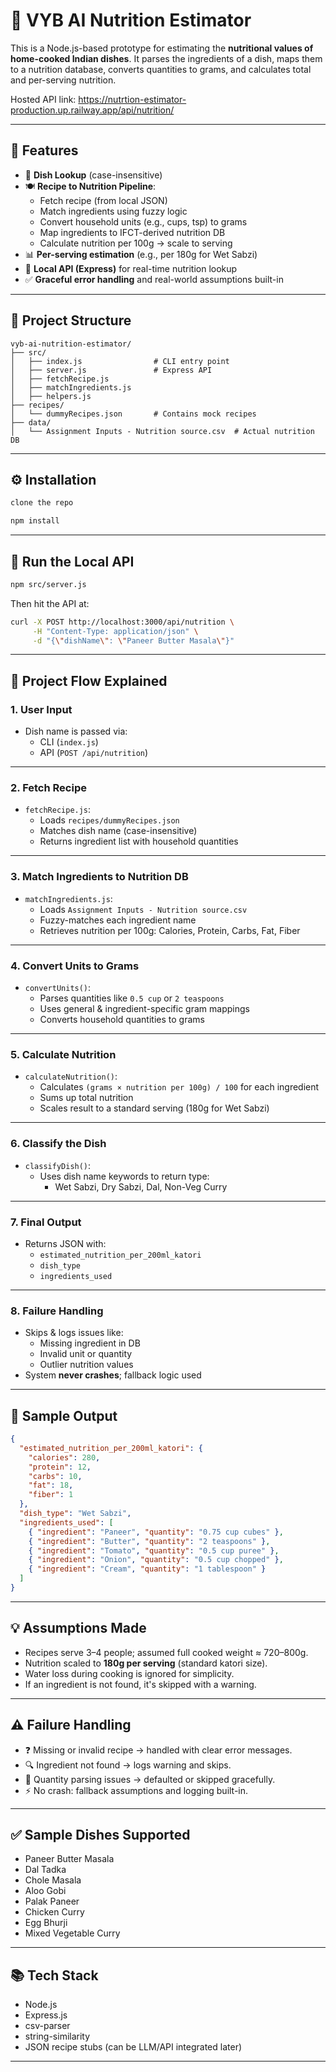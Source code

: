 # 🧠 VYB AI Nutrition Estimator

This is a Node.js-based prototype for estimating the **nutritional values of home-cooked Indian dishes**. It parses the ingredients of a dish, maps them to a nutrition database, converts quantities to grams, and calculates total and per-serving nutrition.

Hosted API link:  https://nutrtion-estimator-production.up.railway.app/api/nutrition/

---

## 📌 Features

- 🔎 **Dish Lookup** (case-insensitive)
- 🍽️ **Recipe to Nutrition Pipeline**:
  - Fetch recipe (from local JSON)
  - Match ingredients using fuzzy logic
  - Convert household units (e.g., cups, tsp) to grams
  - Map ingredients to IFCT-derived nutrition DB
  - Calculate nutrition per 100g → scale to serving
- 📊 **Per-serving estimation** (e.g., per 180g for Wet Sabzi)
- 🧾 **Local API (Express)** for real-time nutrition lookup
- ✅ **Graceful error handling** and real-world assumptions built-in

---

## 📂 Project Structure

```
vyb-ai-nutrition-estimator/
├── src/
│   ├── index.js                # CLI entry point
│   ├── server.js               # Express API
│   ├── fetchRecipe.js
│   ├── matchIngredients.js
│   ├── helpers.js
├── recipes/
│   └── dummyRecipes.json       # Contains mock recipes
├── data/
│   └── Assignment Inputs - Nutrition source.csv  # Actual nutrition DB
```

---

## ⚙️ Installation

```bash
clone the repo

npm install
```

---

## 🚀 Run the Local API

```bash
npm src/server.js
```

Then hit the API at:

```bash
curl -X POST http://localhost:3000/api/nutrition \
     -H "Content-Type: application/json" \
     -d "{\"dishName\": \"Paneer Butter Masala\"}"
```

---

## 🔄 Project Flow Explained

### 1. **User Input**
- Dish name is passed via:
  - CLI (`index.js`)
  - API (`POST /api/nutrition`)

---

### 2. **Fetch Recipe**
- `fetchRecipe.js`:
  - Loads `recipes/dummyRecipes.json`
  - Matches dish name (case-insensitive)
  - Returns ingredient list with household quantities

---

### 3. **Match Ingredients to Nutrition DB**
- `matchIngredients.js`:
  - Loads `Assignment Inputs - Nutrition source.csv`
  - Fuzzy-matches each ingredient name
  - Retrieves nutrition per 100g: Calories, Protein, Carbs, Fat, Fiber

---

### 4. **Convert Units to Grams**
- `convertUnits()`:
  - Parses quantities like `0.5 cup` or `2 teaspoons`
  - Uses general & ingredient-specific gram mappings
  - Converts household quantities to grams

---

### 5. **Calculate Nutrition**
- `calculateNutrition()`:
  - Calculates `(grams × nutrition per 100g) / 100` for each ingredient
  - Sums up total nutrition
  - Scales result to a standard serving (180g for Wet Sabzi)

---

### 6. **Classify the Dish**
- `classifyDish()`:
  - Uses dish name keywords to return type:
    - Wet Sabzi, Dry Sabzi, Dal, Non-Veg Curry

---

### 7. **Final Output**
- Returns JSON with:
  - `estimated_nutrition_per_200ml_katori`
  - `dish_type`
  - `ingredients_used`

---

### 8. **Failure Handling**
- Skips & logs issues like:
  - Missing ingredient in DB
  - Invalid unit or quantity
  - Outlier nutrition values
- System **never crashes**; fallback logic used

---

## 🧪 Sample Output

```json
{
  "estimated_nutrition_per_200ml_katori": {
    "calories": 280,
    "protein": 12,
    "carbs": 10,
    "fat": 18,
    "fiber": 1
  },
  "dish_type": "Wet Sabzi",
  "ingredients_used": [
    { "ingredient": "Paneer", "quantity": "0.75 cup cubes" },
    { "ingredient": "Butter", "quantity": "2 teaspoons" },
    { "ingredient": "Tomato", "quantity": "0.5 cup puree" },
    { "ingredient": "Onion", "quantity": "0.5 cup chopped" },
    { "ingredient": "Cream", "quantity": "1 tablespoon" }
  ]
}
```

---

## 💡 Assumptions Made

- Recipes serve 3–4 people; assumed full cooked weight ≈ 720–800g.
- Nutrition scaled to **180g per serving** (standard katori size).
- Water loss during cooking is ignored for simplicity.
- If an ingredient is not found, it's skipped with a warning.

---

## ⚠️ Failure Handling

- ❓ Missing or invalid recipe → handled with clear error messages.
- 🔍 Ingredient not found → logs warning and skips.
- 📏 Quantity parsing issues → defaulted or skipped gracefully.
- ⚡ No crash: fallback assumptions and logging built-in.

---

## ✅ Sample Dishes Supported

- Paneer Butter Masala
- Dal Tadka
- Chole Masala
- Aloo Gobi
- Palak Paneer
- Chicken Curry
- Egg Bhurji
- Mixed Vegetable Curry

---

## 📚 Tech Stack

- Node.js
- Express.js
- csv-parser
- string-similarity
- JSON recipe stubs (can be LLM/API integrated later)

---

